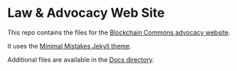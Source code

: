 # Law & Advocacy Web Site

This repo contains the files for the [Blockchain Commons advocacy website](https://advocacy.blockchaincommons.com/).

It uses the [Minimal Mistakes Jekyll theme](https://github.com/mmistakes/minimal-mistakes).

Additional files are available in the [Docs directory](https://github.com/BlockchainCommons/law-and-advocacy/tree/master/Docs).

